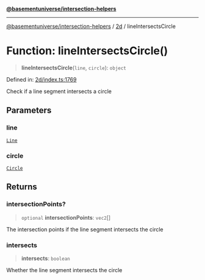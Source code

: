[**@basementuniverse/intersection-helpers**](../../README.md)

***

[@basementuniverse/intersection-helpers](../../README.md) / [2d](../README.md) / lineIntersectsCircle

# Function: lineIntersectsCircle()

> **lineIntersectsCircle**(`line`, `circle`): `object`

Defined in: [2d/index.ts:1769](https://github.com/basementuniverse/intersection-helpers/blob/d942e5cf9ee51dc3854d6fbfe1d84a7ecd83c1ca/src/2d/index.ts#L1769)

Check if a line segment intersects a circle

## Parameters

### line

[`Line`](../types/type-aliases/Line.md)

### circle

[`Circle`](../types/type-aliases/Circle.md)

## Returns

### intersectionPoints?

> `optional` **intersectionPoints**: `vec2`[]

The intersection points if the line segment intersects the circle

### intersects

> **intersects**: `boolean`

Whether the line segment intersects the circle
